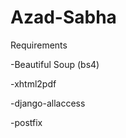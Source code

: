 Azad-Sabha
==========
Requirements

-Beautiful Soup (bs4)

-xhtml2pdf

-django-allaccess

-postfix

